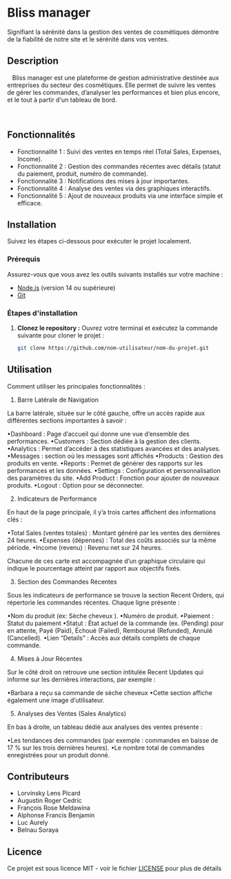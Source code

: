 # Bliss manager 
Signifiant la sérénité dans la gestion des ventes de cosmétiques démontre de la fiabilité de notre site et le sérénité dans vos ventes.


## Description
   
Bliss manager est une plateforme de gestion administrative destinée aux entreprises du secteur des cosmétiques. Elle permet de suivre les ventes de gérer les commandes, d’analyser les performances et bien plus encore, et le tout à partir d'un tableau de bord. 

  


## Fonctionnalités 
- Fonctionnalité 1 : Suivi des ventes en temps réel (Total Sales, Expenses, Income).  
- Fonctionnalité 2 : Gestion des commandes récentes avec détails (statut du paiement, produit, numéro de commande).  
- Fonctionnalité 3 : Notifications des mises à jour importantes.  
- Fonctionnalité 4 : Analyse des ventes via des graphiques interactifs.  
- Fonctionnalité 5 : Ajout de nouveaux produits via une interface simple et efficace.


## Installation
Suivez les étapes ci-dessous pour exécuter le projet localement.

### Prérequis
Assurez-vous que vous avez les outils suivants installés sur votre machine :
- [Node.js](https://nodejs.org/) (version 14 ou supérieure)
- [Git](https://git-scm.com/)

### Étapes d'installation

1. **Clonez le repository :**
   Ouvrez votre terminal et exécutez la commande suivante pour cloner le projet :
   ```bash
   git clone https://github.com/nom-utilisateur/nom-du-projet.git


## Utilisation
Comment utiliser les principales fonctionnalités : 

1. Barre Latérale de Navigation

La barre latérale, située sur le côté gauche, offre un accès rapide aux différentes sections importantes à savoir :

•Dashboard : Page d’accueil qui donne une vue d’ensemble des performances.
•Customers : Section dédiée à la gestion des clients.
•Analytics : Permet d’accéder à des statistiques avancées et des analyses.
•Messages : section où les messages sont affichés 
•Products : Gestion des produits en vente.
•Reports : Permet de générer des rapports sur les performances et les données.
•Settings : Configuration et personnalisation des paramètres du site.
•Add Product : Fonction pour ajouter de nouveaux produits.
•Logout : Option pour se déconnecter.

2. Indicateurs de Performance

En haut de la page principale, il y’a trois cartes affichent des informations clés :

•Total Sales (ventes totales) : Montant généré par les ventes des dernières 24 heures.
•Expenses (dépenses) : Total des coûts associés sur la même période.
•Income (revenu) : Revenu net sur 24 heures.

Chacune de ces carte est accompagnée d’un graphique circulaire qui indique le pourcentage atteint par rapport aux objectifs fixés.

3. Section des Commandes Récentes

Sous les indicateurs de performance se trouve la section Recent Orders, qui répertorie les commandes récentes. Chaque ligne présente :

•Nom du produit (ex: Sèche cheveux ).
•Numéro de produit.
•Paiement : Statut du paiement 
•Statut : État actuel de la commande (ex. (Pending) pour en attente, Payé (Paid), Échoué (Failed), Remboursé (Refunded), Annulé (Cancelled).
•Lien “Details” : Accès aux détails complets de chaque commande.

4. Mises à Jour Récentes

Sur le côté droit on retrouve une section intitulée Recent Updates qui informe sur les dernières interactions, par exemple :

•Barbara a reçu sa commande de sèche cheveux 
•Cette section affiche également une image d’utilisateur.

5. Analyses des Ventes (Sales Analytics)

En bas à droite, un tableau dédié aux analyses des ventes présente :

•Les tendances des commandes (par exemple : commandes en baisse de 17 % sur les trois dernières heures).
•Le nombre total de commandes enregistrées pour un produit donné.

## Contributeurs
- Lorvinsky Lens Picard
- Augustin Roger Cedric 
- François Rose Meldawina 
- Alphonse Francis Benjamin 
- Luc Aurely 
- Belnau Soraya 

## Licence
Ce projet est sous licence MIT - voir le fichier [LICENSE](LICENSE) pour plus de détails 
